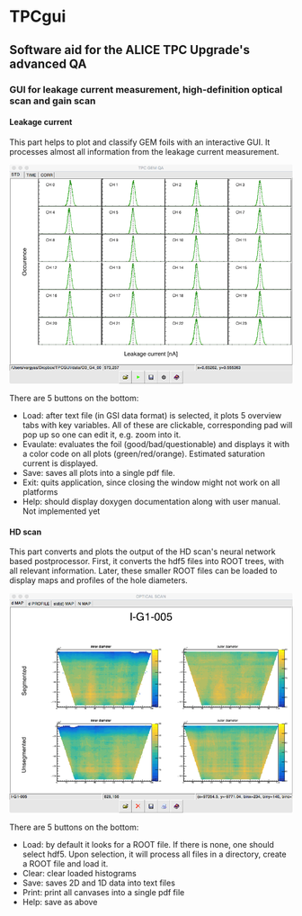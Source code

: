 # TPCgui
## Software aid for the ALICE TPC Upgrade's advanced QA
### GUI for leakage current measurement, high-definition optical scan and gain scan

#### Leakage current
This part helps to plot and classify GEM foils with an interactive GUI. It processes almost all information from the leakage current measurement.

![Alt text](guiexample.png)

There are 5 buttons on the bottom: 
  * Load: after text file (in GSI data format) is selected, it plots 5 overview tabs with key variables. All of these are clickable, corresponding pad will pop up so one can edit it, e.g. zoom into it.
  * Evaulate: evaluates the foil (good/bad/questionable) and displays it with a color code on all plots (green/red/orange). Estimated saturation current is displayed.
  * Save: saves all plots into a single pdf file.
  * Exit: quits application, since closing the window might not work on all platforms
  * Help: should display doxygen documentation along with user manual. Not implemented yet

#### HD scan
This part converts and plots the output of the HD scan's neural network based postprocessor. First, it converts the hdf5 files into ROOT trees, with
all relevant information. Later, these smaller ROOT files can be loaded to display maps and profiles of the hole diameters.

![Alt text](guiexample_opt.png)

There are 5 buttons on the bottom:
  * Load: by default it looks for a ROOT file. If there is none, one should select hdf5. Upon selection, it will process all files in a directory, create a ROOT file and load it.
  * Clear: clear loaded histograms
  * Save: saves 2D and 1D data into text files
  * Print: print all canvases into a single pdf file
  * Help: save as above

